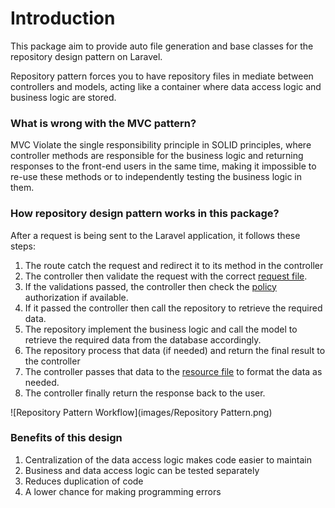 # Introduction
This package aim to provide auto file generation and base classes for the repository design pattern on Laravel.

Repository pattern forces you to have repository files in mediate between controllers and models, acting like a container where data access logic and business logic are stored.

### What is wrong with the MVC pattern?

MVC Violate the single responsibility principle in SOLID principles, where controller methods are responsible for the business logic and returning responses to the front-end users in the same time, making it impossible to re-use these methods or to independently testing the business logic in them.

### How repository design pattern works in this package?

After a request is being sent to the Laravel application, it follows these steps:

1. The route catch the request and redirect it to its method in the controller
2. The controller then validate the request with the correct [request file](https://laravel.com/docs/validation#creating-form-requests).
3. If the validations passed, the controller then check the [policy](https://laravel.com/docs/authorization#creating-policies) authorization if available.
4. If it passed the controller then call the repository to retrieve the required data.
5. The repository implement the business logic and call the model to retrieve the required data from the database accordingly.
6. The repository process that data (if needed) and return the final result to the controller
7. The controller passes that data to the [resource file](https://laravel.com/docs/eloquent-resources) to format the data as needed.
8. The controller finally return the response back to the user.

![Repository Pattern Workflow](images/Repository Pattern.png)

### Benefits of this design
1. Centralization of the data access logic makes code easier to maintain
2. Business and data access logic can be tested separately
3. Reduces duplication of code
4. A lower chance for making programming errors
